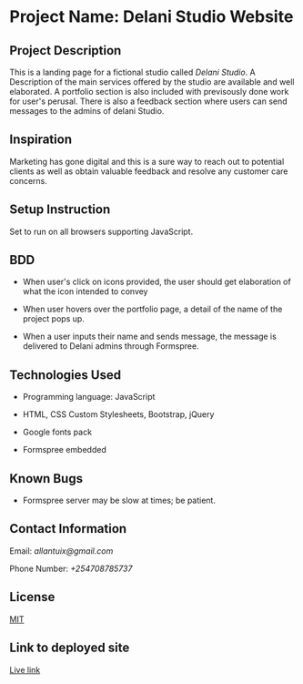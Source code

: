 # Project Name: Delani Studio Website

## Project Description

This is a landing page for a fictional studio called *Delani Studio*. A Description of the main services offered by the studio are available and well elaborated. A portfolio section is also included with previsously done work for user's perusal. There is also a feedback section where users can send messages to the admins of delani Studio.

## Inspiration

Marketing has gone digital and this is a sure way to reach out to potential clients as well as obtain valuable feedback and resolve any customer care concerns.

## Setup Instruction

Set to run on all browsers supporting JavaScript.

## BDD

- When user's click on icons provided, the user should get elaboration of what the icon intended to convey

- When user hovers over the portfolio page, a detail of the name of the project pops up.

- When a user inputs their name and sends message, the message is delivered to Delani admins through Formspree.

## Technologies Used

- Programming language: JavaScript

- HTML, CSS Custom Stylesheets, Bootstrap, jQuery

- Google fonts pack

- Formspree embedded

## Known Bugs

- Formspree server may be slow at times; be patient.

## Contact Information

Email: _allantuix@gmail.com_

Phone Number: _+254708785737_

## License

[MIT](https://raw.githubusercontent.com/Allantuikong/delani-studio/master/LICENSE)

## Link to deployed site

[Live link](<https://allantuikong.github.io/delani-studio/>)
